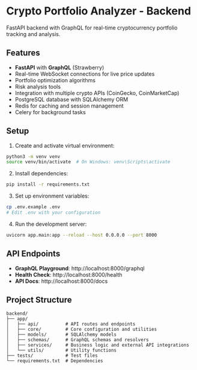 # Crypto Portfolio Analyzer - Backend

FastAPI backend with GraphQL for real-time cryptocurrency portfolio tracking and analysis.

## Features

- **FastAPI** with **GraphQL** (Strawberry)
- Real-time WebSocket connections for live price updates
- Portfolio optimization algorithms
- Risk analysis tools
- Integration with multiple crypto APIs (CoinGecko, CoinMarketCap)
- PostgreSQL database with SQLAlchemy ORM
- Redis for caching and session management
- Celery for background tasks

## Setup

1. Create and activate virtual environment:
```bash
python3 -m venv venv
source venv/bin/activate  # On Windows: venv\Scripts\activate
```

2. Install dependencies:
```bash
pip install -r requirements.txt
```

3. Set up environment variables:
```bash
cp .env.example .env
# Edit .env with your configuration
```

4. Run the development server:
```bash
uvicorn app.main:app --reload --host 0.0.0.0 --port 8000
```

## API Endpoints

- **GraphQL Playground**: http://localhost:8000/graphql
- **Health Check**: http://localhost:8000/health
- **API Docs**: http://localhost:8000/docs

## Project Structure

```
backend/
├── app/
│   ├── api/          # API routes and endpoints
│   ├── core/         # Core configuration and utilities
│   ├── models/       # SQLAlchemy models
│   ├── schemas/      # GraphQL schemas and resolvers
│   ├── services/     # Business logic and external API integrations
│   └── utils/        # Utility functions
├── tests/            # Test files
└── requirements.txt  # Dependencies
```
